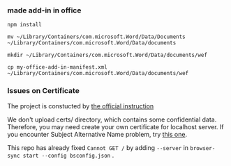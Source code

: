 

### made add-in in office
```
npm install 

mv ~/Library/Containers/com.microsoft.Word/Data/Documents ~/Library/Containers/com.microsoft.Word/Data/documents

mkdir ~/Library/Containers/com.microsoft.Word/Data/documents/wef

cp my-office-add-in-manifest.xml ~/Library/Containers/com.microsoft.Word/Data/documents/wef

```
### Issues on Certificate

The project is constucted by [the official instruction](https://docs.microsoft.com/en-us/office/dev/add-ins/quickstarts/word-quickstart?tabs=visual-studio-code)

We don't upload certs/ directory, which contains some confidential data.
Therefore, you may need create your own certificate for localhost server. If you encounter Subject Alternative Name problem, try [this one](https://github.com/OfficeDev/generator-office/issues/274).

This repo has already fixed `Cannot GET /` by adding `--server` in `browser-sync start --config bsconfig.json` .

